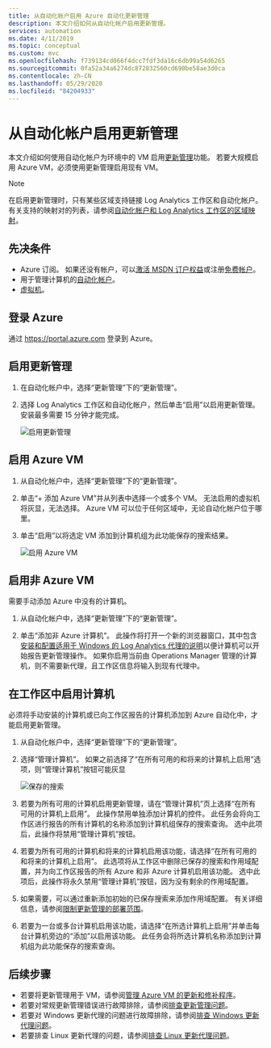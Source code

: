 ```yaml
---
title: 从自动化帐户启用 Azure 自动化更新管理
description: 本文介绍如何从自动化帐户启用更新管理。
services: automation
ms.date: 4/11/2019
ms.topic: conceptual
ms.custom: mvc
ms.openlocfilehash: f739134cd066f4dcc7fdf3da16c6db99a54d6265
ms.sourcegitcommit: 0fa52a34a6274dc872832560cd690be58ae3d0ca
ms.contentlocale: zh-CN
ms.lasthandoff: 05/29/2020
ms.locfileid: "84204933"
---
```

# <a name="enable-update-management-from-an-automation-account"></a>从自动化帐户启用更新管理

本文介绍如何使用自动化帐户为环境中的 VM 启用[更新管理](automation-update-management.md)功能。 若要大规模启用 Azure VM，必须使用更新管理启用现有 VM。 

> [!NOTE]
> 在启用更新管理时，只有某些区域支持链接 Log Analytics 工作区和自动化帐户。 有关支持的映射对的列表，请参阅[自动化帐户和 Log Analytics 工作区的区域映射](how-to/region-mappings.md)。

## <a name="prerequisites"></a>先决条件

* Azure 订阅。 如果还没有帐户，可以[激活 MSDN 订户权益](https://azure.microsoft.com/pricing/member-offers/msdn-benefits-details/)或注册[免费帐户](https://azure.microsoft.com/free/?WT.mc_id=A261C142F)。
* 用于管理计算机的[自动化帐户](automation-offering-get-started.md)。
* [虚拟机](../virtual-machines/windows/quick-create-portal.md)。

## <a name="sign-in-to-azure"></a>登录 Azure

通过 https://portal.azure.com 登录到 Azure。

## <a name="enable-update-management"></a>启用更新管理

1. 在自动化帐户中，选择“更新管理”下的“更新管理”。

2. 选择 Log Analytics 工作区和自动化帐户，然后单击“启用”以启用更新管理。 安装最多需要 15 分钟才能完成。

    ![启用更新管理](media/automation-onboard-solutions-from-automation-account/onboardsolutions2.png)

## <a name="enable-azure-vms"></a>启用 Azure VM

1. 从自动化帐户中，选择“更新管理”下的“更新管理”。

2. 单击“+ 添加 Azure VM”并从列表中选择一个或多个 VM。 无法启用的虚拟机将灰显，无法选择。 Azure VM 可以位于任何区域中，无论自动化帐户位于哪里。 

3. 单击“启用”以将选定 VM 添加到计算机组为此功能保存的搜索结果。

    ![启用 Azure VM](media/automation-onboard-solutions-from-automation-account/enable-azure-vms.png)

## <a name="enable-non-azure-vms"></a>启用非 Azure VM

需要手动添加 Azure 中没有的计算机。 

1. 从自动化帐户中，选择“更新管理”下的“更新管理”。

2. 单击“添加非 Azure 计算机”。 此操作将打开一个新的浏览器窗口，其中包含 [安装和配置适用于 Windows 的 Log Analytics 代理的说明](../azure-monitor/platform/log-analytics-agent.md)以便计算机可以开始报告更新管理操作。 如果你启用当前由 Operations Manager 管理的计算机，则不需要新代理，且工作区信息将输入到现有代理中。

## <a name="enable-machines-in-the-workspace"></a>在工作区中启用计算机

必须将手动安装的计算机或已向工作区报告的计算机添加到 Azure 自动化中，才能启用更新管理。 

1. 从自动化帐户中，选择“更新管理”下的“更新管理”。

2. 选择“管理计算机”。 如果之前选择了“在所有可用的和将来的计算机上启用”选项，则“管理计算机”按钮可能灰显 

    ![保存的搜索](media/automation-onboard-solutions-from-automation-account/managemachines.png)

4. 若要为所有可用的计算机启用更新管理，请在“管理计算机”页上选择“在所有可用的计算机上启用”。 此操作禁用单独添加计算机的控件。 此任务会将向工作区进行报告的所有计算机的名称添加到计算机组保存的搜索查询。 选中此项后，此操作将禁用“管理计算机”按钮。

5. 若要为所有可用的计算机和将来的计算机启用该功能，请选择“在所有可用的和将来的计算机上启用”。 此选项将从工作区中删除已保存的搜索和作用域配置，并为向工作区报告的所有 Azure 和非 Azure 计算机启用该功能。 选中此项后，此操作将永久禁用“管理计算机”按钮，因为没有剩余的作用域配置。

6. 如果需要，可以通过重新添加初始的已保存搜索来添加作用域配置。 有关详细信息，请参阅[限制更新管理的部署范围](automation-scope-configurations-update-management.md)。

7. 若要为一台或多台计算机启用该功能，请选择“在所选计算机上启用”并单击每台计算机旁边的“添加”以启用该功能。 此任务会将所选计算机名称添加到计算机组为此功能保存的搜索查询。

## <a name="next-steps"></a>后续步骤

* 若要将更新管理用于 VM，请参阅[管理 Azure VM 的更新和修补程序](automation-tutorial-update-management.md)。
* 若要对常规更新管理错误进行故障排除，请参阅[排查更新管理问题](troubleshoot/update-management.md)。
* 若要对 Windows 更新代理的问题进行故障排除，请参阅[排查 Windows 更新代理问题](troubleshoot/update-agent-issues.md)。
* 若要排查 Linux 更新代理的问题，请参阅[排查 Linux 更新代理问题](troubleshoot/update-agent-issues-linux.md)。

